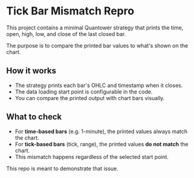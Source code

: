 # Tick Bar Mismatch Repro

This project contains a minimal Quantower strategy that prints the time, open, high, low, and close of the last closed bar.

The purpose is to compare the printed bar values to what's shown on the chart.

## How it works

- The strategy prints each bar's OHLC and timestamp when it closes.
- The data loading start point is configurable in the code.
- You can compare the printed output with chart bars visually.

## What to check

- For **time-based bars** (e.g. 1-minute), the printed values always match the chart.
- For **tick-based bars** (tick, range), the printed values **do not match** the chart.
- This mismatch happens regardless of the selected start point.

This repo is meant to demonstrate that issue.
